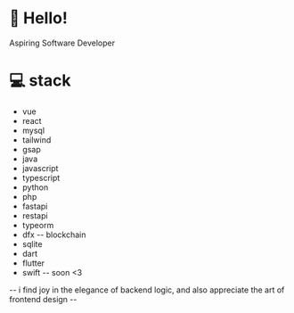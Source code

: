 # 👋 Hello!
Aspiring Software Developer

# 💻 stack
- vue
- react
- mysql
- tailwind
- gsap
- java
- javascript
- typescript
- python
- php
- fastapi
- restapi
- typeorm
- dfx -- blockchain
- sqlite
- dart
- flutter
- swift -- soon <3


 -- i find joy in the elegance of backend logic, and also appreciate the art of frontend design --
